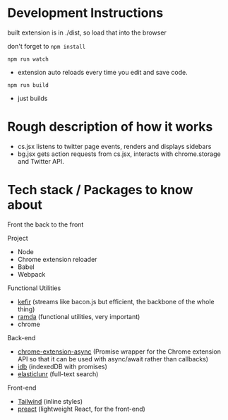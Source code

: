 # Development Instructions

built extension is in ./dist, so load that into the browser

don't forget to `npm install`

`npm run watch`

- extension auto reloads every time you edit and save code.

`npm run build`

- just builds

# Rough description of how it works

- cs.jsx listens to twitter page events, renders and displays sidebars
- bg.jsx gets action requests from cs.jsx, interacts with chrome.storage and Twitter API.

# Tech stack / Packages to know about

Front the back to the front

Project

- Node
- Chrome extension reloader
- Babel
- Webpack

Functional Utilities

- [kefir](https://kefirjs.github.io/kefir/) (streams like bacon.js but efficient, the backbone of the whole thing)
- [ramda](https://ramdajs.com/) (functional utilities, very important)
- chrome

Back-end

- [chrome-extension-async](https://github.com/KeithHenry/chromeExtensionAsync#readme) (Promise wrapper for the Chrome extension API so that it can be used with async/await rather than callbacks)
- [idb](https://github.com/jakearchibald/idb) (indexedDB with promises)
- [elasticlunr](http://elasticlunr.com/) (full-text search)

Front-end

- [Tailwind](https://tailwindcss.com/) (inline styles)
- [preact](https://preactjs.com/) (lightweight React, for the front-end)
